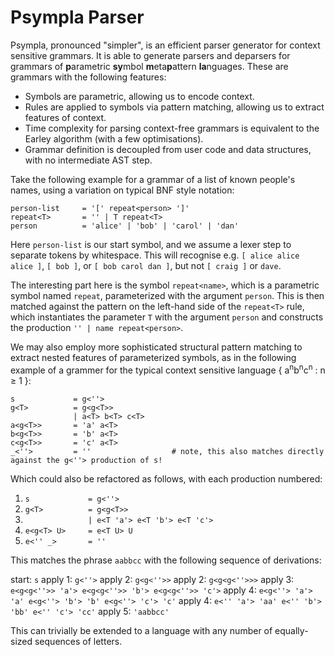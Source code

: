 # Psympla Parser
Psympla, pronounced "simpler", is an efficient parser generator for context sensitive grammars. It is able to generate parsers and deparsers for grammars of **p**arametric **sy**mbol **m**eta**p**attern **la**nguages. These are grammars with the following features:

- Symbols are parametric, allowing us to encode context.
- Rules are applied to symbols via pattern matching, allowing us to extract features of context.
- Time complexity for parsing context-free grammars is equivalent to the Earley algorithm (with a few optimisations).
- Grammar definition is decoupled from user code and data structures, with no intermediate AST step.

Take the following example for a grammar of a list of known people's names, using a variation on typical BNF style notation:

```
person-list     = '[' repeat<person> ']'
repeat<T>       = '' | T repeat<T>
person          = 'alice' | 'bob' | 'carol' | 'dan'
```

Here `person-list` is our start symbol, and we assume a lexer step to separate tokens by whitespace. This will recognise e.g. `[ alice alice alice ]`, `[ bob ]`, or `[ bob carol dan ]`, but not `[ craig ]` or `dave`.

The interesting part here is the symbol `repeat<name>`, which is a parametric symbol named `repeat`, parameterized with the argument `person`. This is then matched against the pattern on the left-hand side of the `repeat<T>` rule, which instantiates the parameter `T` with the argument `person` and constructs the production `'' | name repeat<person>`.

We may also employ more sophisticated structural pattern matching to extract nested features of parameterized symbols, as in the following example of a grammer for the typical context sensitive language { a<sup>n</sup>b<sup>n</sup>c<sup>n</sup> : n ≥ 1 }:

```
s             = g<''>
g<T>          = g<g<T>>
              | a<T> b<T> c<T>
a<g<T>>       = 'a' a<T>
b<g<T>>       = 'b' a<T>
c<g<T>>       = 'c' a<T>
_<''>         = ''                  # note, this also matches directly against the g<''> production of s!
```

Which could also be refactored as follows, with each production numbered:

1. `s             = g<''>`
2. `g<T>          = g<g<T>>`
3. `              | e<T 'a'> e<T 'b'> e<T 'c'>`
4. `e<g<T> U>     = e<T U> U`
5. `e<'' _>       = ''`

This matches the phrase `aabbcc` with the following sequence of derivations:

start: `s`
apply 1: `g<''>`
apply 2: `g<g<''>>`
apply 2: `g<g<g<''>>>`
apply 3: `e<g<g<''>> 'a'> e<g<g<''>> 'b'> e<g<g<''>> 'c'>`
apply 4: `e<g<''> 'a'> 'a' e<g<''> 'b'> 'b' e<g<''> 'c'> 'c'`
apply 4: `e<'' 'a'> 'aa' e<'' 'b'> 'bb' e<'' 'c'> 'cc'`
apply 5: `'aabbcc'`

This can trivially be extended to a language with any number of equally-sized sequences of letters.
